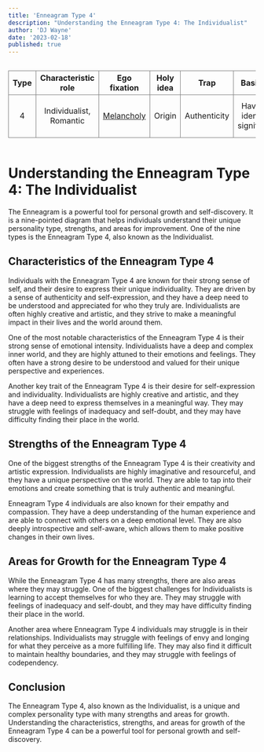 ```yaml
---
title: 'Enneagram Type 4'
description: "Understanding the Enneagram Type 4: The Individualist"
author: 'DJ Wayne'
date: '2023-02-18'
published: true
---
```


<div class="scroll-table">

| Type | Characteristic role     | Ego fixation                                                  | Holy idea | Trap         | Basic fear                         | Basic desire              | [Temptation](https://en.wikipedia.org/wiki/Temptation) | [Vice](https://en.wikipedia.org/wiki/Seven_deadly_sins)/Passion | [Virtue](https://en.wikipedia.org/wiki/Virtue)                             | Stress/ Disintegration | Security/ Integration |
| ---- | ----------------------- | ------------------------------------------------------------- | --------- | ------------ | ---------------------------------- | ------------------------- | ------------------------------------------------------ | --------------------------------------------------------------- | -------------------------------------------------------------------------- | ---------------------- | --------------------- |
| 4    | Individualist, Romantic | [Melancholy](https://en.wikipedia.org/wiki/Depression_(mood)) | Origin    | Authenticity | Having no identity or significance | To be uniquely themselves | To overuse imagination in search of self               | [Envy](https://en.wikipedia.org/wiki/Envy)                      | [Equanimity](https://en.wikipedia.org/wiki/Equanimity) (Emotional Balance) | 2                      | 1                     |

</div>

# Understanding the Enneagram Type 4: The Individualist

The Enneagram is a powerful tool for personal growth and self-discovery. It is a nine-pointed diagram that helps individuals understand their unique personality type, strengths, and areas for improvement. One of the nine types is the Enneagram Type 4, also known as the Individualist.

## Characteristics of the Enneagram Type 4

Individuals with the Enneagram Type 4 are known for their strong sense of self, and their desire to express their unique individuality. They are driven by a sense of authenticity and self-expression, and they have a deep need to be understood and appreciated for who they truly are. Individualists are often highly creative and artistic, and they strive to make a meaningful impact in their lives and the world around them.

One of the most notable characteristics of the Enneagram Type 4 is their strong sense of emotional intensity. Individualists have a deep and complex inner world, and they are highly attuned to their emotions and feelings. They often have a strong desire to be understood and valued for their unique perspective and experiences.

Another key trait of the Enneagram Type 4 is their desire for self-expression and individuality. Individualists are highly creative and artistic, and they have a deep need to express themselves in a meaningful way. They may struggle with feelings of inadequacy and self-doubt, and they may have difficulty finding their place in the world.

## Strengths of the Enneagram Type 4

One of the biggest strengths of the Enneagram Type 4 is their creativity and artistic expression. Individualists are highly imaginative and resourceful, and they have a unique perspective on the world. They are able to tap into their emotions and create something that is truly authentic and meaningful.

Enneagram Type 4 individuals are also known for their empathy and compassion. They have a deep understanding of the human experience and are able to connect with others on a deep emotional level. They are also deeply introspective and self-aware, which allows them to make positive changes in their own lives.

## Areas for Growth for the Enneagram Type 4

While the Enneagram Type 4 has many strengths, there are also areas where they may struggle. One of the biggest challenges for Individualists is learning to accept themselves for who they are. They may struggle with feelings of inadequacy and self-doubt, and they may have difficulty finding their place in the world.

Another area where Enneagram Type 4 individuals may struggle is in their relationships. Individualists may struggle with feelings of envy and longing for what they perceive as a more fulfilling life. They may also find it difficult to maintain healthy boundaries, and they may struggle with feelings of codependency.

## Conclusion

The Enneagram Type 4, also known as the Individualist, is a unique and complex personality type with many strengths and areas for growth. Understanding the characteristics, strengths, and areas for growth of the Enneagram Type 4 can be a powerful tool for personal growth and self-discovery.



<style>
    .scroll-table {
    overflow-x: scroll;
}
tr {
    
    border: 1px solid grey;
    text-align: center;
}
td {
    
    border: 1px solid grey;
    text-align: center;
}
th { 
    
    border: 1px solid grey;
    text-align: center;
}

</style>